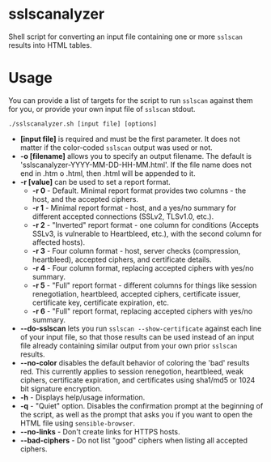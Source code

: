 # sslscanalyzer
Shell script for converting an input file containing one or more `sslscan` results into HTML tables.

# Usage
You can provide a list of targets for the script to run `sslscan` against them for you, or provide your own input file of `sslscan` stdout.

```
./sslscanalyzer.sh [input file] [options]
```

* **[input file]** is required and must be the first parameter. It does not matter if the color-coded `sslscan` output was used or not.
* **-o [filename]**  allows you to specify an output filename. The default is 'sslscanalyzer-YYYY-MM-DD-HH-MM.html'. If the file name does not end in .htm o .html, then .html will be appended to it.
* **-r [value]** can be used to set a report format.
  - **-r 0** - Default. Minimal report format provides two columns - the host, and the accepted ciphers.
  - **-r 1** - Minimal report format - host, and a yes/no summary for different accepted connections (SSLv2, TLSv1.0, etc.).
  - **-r 2** - "Inverted" report format - one column for conditions (Accepts SSLv3, is vulnerable to Heartbleed, etc.), with the second column for affected hosts).
  - **-r 3** - Four column format - host, server checks (compression, heartbleed), accepted ciphers, and certificate details.
  - **-r 4** - Four column format, replacing accepted ciphers with yes/no summary.
  - **-r 5** - "Full" report format - different columns for things like session renegotiation, heartbleed, accepted ciphers, certificate issuer, certificate key, certificate expiration, etc.
  - **-r 6** - "Full" report format, replacing accepted ciphers with yes/no summary.
* **--do-sslscan** lets you run `sslscan --show-certificate` against each line of your input file, so that those results can be used instead of an input file already containing similar output from your own prior `sslscan` results.
* **--no-color** disables the default behavior of coloring the 'bad' results red. This currently applies to session renegotion, heartbleed, weak ciphers, certificate expiration, and certificates using sha1/md5 or 1024 bit signature encryption.
* **-h** - Displays help/usage information.
* **-q** - "Quiet" option. Disables the confirmation prompt at the beginning of the script, as well as the prompt that asks you if you want to open the HTML file using `sensible-browser`.
* **--no-links** - Don't create links for HTTPS hosts.
* **--bad-ciphers** - Do not list "good" ciphers when listing all accepted ciphers.
